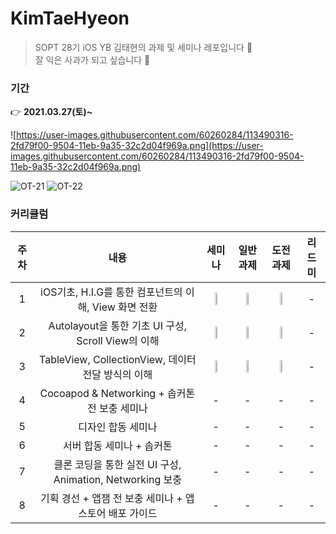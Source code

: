# KimTaeHyeon

> SOPT 28기 iOS YB 김태현의 과제 및 세미나 레포입니다 🍏 <br> 잘 익은 사과가 되고 싶습니다 🍎

### 기간

👉 **2021.03.27(토)~** 

![https://user-images.githubusercontent.com/60260284/113490316-2fd79f00-9504-11eb-9a35-32c2d04f969a.png](https://user-images.githubusercontent.com/60260284/113490316-2fd79f00-9504-11eb-9a35-32c2d04f969a.png)

![OT-21](https://user-images.githubusercontent.com/61109660/115689313-ebb71c00-a396-11eb-911c-8462b69c17a5.png)
![OT-22](https://user-images.githubusercontent.com/61109660/115690270-da224400-a397-11eb-9b33-38b6aeff7511.png)

### 커리큘럼
| 주차 | 내용 | 세미나 |일반과제 | 도전과제 | 리드미 |
| :------: | :--------------: |  :---: |:-:|:-:|:-:|
| 1 | iOS기초, H.I.G를 통한 컴포넌트의 이해, View 화면 전환 | <img src="https://user-images.githubusercontent.com/61109660/115692676-2a020a80-a39a-11eb-9ade-9a8fae2ba393.png" width="25%"> | <img src="https://user-images.githubusercontent.com/61109660/115692676-2a020a80-a39a-11eb-9ade-9a8fae2ba393.png" width="25%"> | <img src="https://user-images.githubusercontent.com/61109660/115691630-32a61100-a399-11eb-86f8-f6e5eb329b00.gif" width="25%"> | - |
| 2 | Autolayout을 통한 기초 UI 구성, Scroll View의 이해 | <img src="https://user-images.githubusercontent.com/61109660/115692676-2a020a80-a39a-11eb-9ade-9a8fae2ba393.png" width="25%"> |<img src="https://user-images.githubusercontent.com/61109660/115692676-2a020a80-a39a-11eb-9ade-9a8fae2ba393.png" width="25%">| <img src="https://user-images.githubusercontent.com/61109660/115691630-32a61100-a399-11eb-86f8-f6e5eb329b00.gif" width="25%"> | - |
| 3 | TableView, CollectionView, 데이터 전달 방식의 이해 | <img src="https://user-images.githubusercontent.com/61109660/115692676-2a020a80-a39a-11eb-9ade-9a8fae2ba393.png" width="25%"> |<img src="https://user-images.githubusercontent.com/61109660/115692676-2a020a80-a39a-11eb-9ade-9a8fae2ba393.png" width="25%">| <img src="https://user-images.githubusercontent.com/61109660/115691630-32a61100-a399-11eb-86f8-f6e5eb329b00.gif" width="25%"> | - |
| 4 | Cocoapod & Networking + 솝커톤 전 보충 세미나 | - | - | - | - | 
| 5 | 디자인 합동 세미나 | - | - |- | - | 
| 6 | 서버 합동 세미나 + 솝커톤 | - | - |- | - | 
| 7 | 클론 코딩을 통한 실전 UI 구성, Animation, Networking 보충 | - | - |- | - | 
| 8 | 기획 경선 + 앱잼 전 보충 세미나 + 앱스토어 배포 가이드 | - | - |- | - | 

